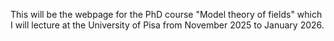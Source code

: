 This will be the webpage for the PhD course "Model theory of fields" which I will lecture at the University of Pisa from November 2025 to January 2026.
